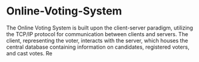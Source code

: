 # Online-Voting-System
The Online Voting System is built upon the client-server paradigm, utilizing the TCP/IP protocol for communication between clients and servers. The client, representing the voter, interacts with the server, which houses the central database containing information on candidates, registered voters, and cast votes.  Re
